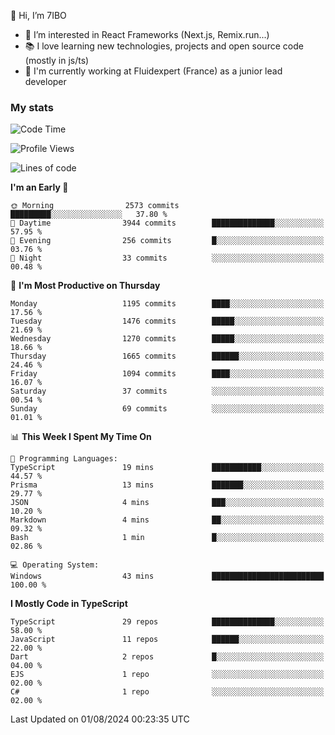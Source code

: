 👋 Hi, I’m 7IBO

- 👀 I’m interested in React Frameworks (Next.js, Remix.run...)
- 📚 I love learning new technologies, projects and open source code (mostly in js/ts)
- 💼 I'm currently working at Fluidexpert (France) as a junior lead developer

### My stats
<!--START_SECTION:waka-->
![Code Time](http://img.shields.io/badge/Code%20Time-708%20hrs%2055%20mins-blue)

![Profile Views](http://img.shields.io/badge/Profile%20Views-0-blue)

![Lines of code](https://img.shields.io/badge/From%20Hello%20World%20I%27ve%20Written-7.5%20million%20lines%20of%20code-blue)

**I'm an Early 🐤** 

```text
🌞 Morning                2573 commits        █████████░░░░░░░░░░░░░░░░   37.80 % 
🌆 Daytime                3944 commits        ██████████████░░░░░░░░░░░   57.95 % 
🌃 Evening                256 commits         █░░░░░░░░░░░░░░░░░░░░░░░░   03.76 % 
🌙 Night                  33 commits          ░░░░░░░░░░░░░░░░░░░░░░░░░   00.48 % 
```
📅 **I'm Most Productive on Thursday** 

```text
Monday                   1195 commits        ████░░░░░░░░░░░░░░░░░░░░░   17.56 % 
Tuesday                  1476 commits        █████░░░░░░░░░░░░░░░░░░░░   21.69 % 
Wednesday                1270 commits        █████░░░░░░░░░░░░░░░░░░░░   18.66 % 
Thursday                 1665 commits        ██████░░░░░░░░░░░░░░░░░░░   24.46 % 
Friday                   1094 commits        ████░░░░░░░░░░░░░░░░░░░░░   16.07 % 
Saturday                 37 commits          ░░░░░░░░░░░░░░░░░░░░░░░░░   00.54 % 
Sunday                   69 commits          ░░░░░░░░░░░░░░░░░░░░░░░░░   01.01 % 
```


📊 **This Week I Spent My Time On** 

```text
💬 Programming Languages: 
TypeScript               19 mins             ███████████░░░░░░░░░░░░░░   44.57 % 
Prisma                   13 mins             ███████░░░░░░░░░░░░░░░░░░   29.77 % 
JSON                     4 mins              ███░░░░░░░░░░░░░░░░░░░░░░   10.20 % 
Markdown                 4 mins              ██░░░░░░░░░░░░░░░░░░░░░░░   09.32 % 
Bash                     1 min               █░░░░░░░░░░░░░░░░░░░░░░░░   02.86 % 

💻 Operating System: 
Windows                  43 mins             █████████████████████████   100.00 % 
```

**I Mostly Code in TypeScript** 

```text
TypeScript               29 repos            ██████████████░░░░░░░░░░░   58.00 % 
JavaScript               11 repos            ██████░░░░░░░░░░░░░░░░░░░   22.00 % 
Dart                     2 repos             █░░░░░░░░░░░░░░░░░░░░░░░░   04.00 % 
EJS                      1 repo              ░░░░░░░░░░░░░░░░░░░░░░░░░   02.00 % 
C#                       1 repo              ░░░░░░░░░░░░░░░░░░░░░░░░░   02.00 % 
```




 Last Updated on 01/08/2024 00:23:35 UTC
<!--END_SECTION:waka-->
